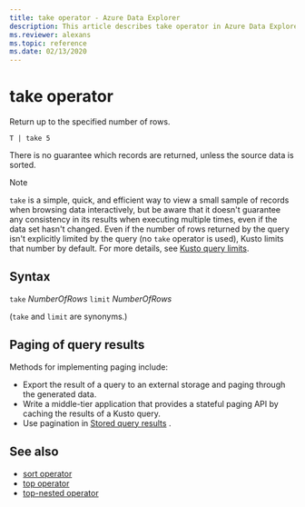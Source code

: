 ```yaml
---
title: take operator - Azure Data Explorer
description: This article describes take operator in Azure Data Explorer.
ms.reviewer: alexans
ms.topic: reference
ms.date: 02/13/2020
---
```

# take operator

Return up to the specified number of rows.

```kusto
T | take 5
```

There is no guarantee which records are returned, unless
the source data is sorted.

> [!NOTE]
> `take` is a simple, quick, and efficient way to view a small sample of records when browsing data interactively, but be aware that it doesn't guarantee any consistency in its results when executing multiple times, even if the data set hasn't changed.
> Even if the number of rows returned by the query isn't explicitly limited by the query (no `take` operator is used), Kusto limits that number by default. For more details, see [Kusto query limits](../concepts/querylimits.md).

## Syntax

`take` *NumberOfRows*
`limit` *NumberOfRows*

(`take` and `limit` are synonyms.)

## Paging of query results

Methods for implementing paging include:

* Export the result of a query to an external storage and paging through the
   generated data.
* Write a middle-tier application that provides a stateful paging API by caching
   the results of a Kusto query.
* Use pagination in [Stored query results](../management/stored-query-results.md#pagination) .

## See also

* [sort operator](sortoperator.md)
* [top operator](topoperator.md)
* [top-nested operator](topnestedoperator.md)
